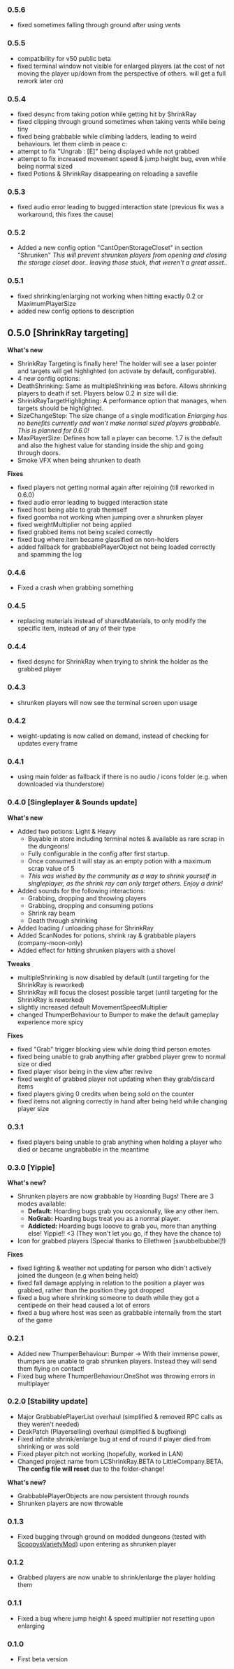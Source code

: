 ### 0.5.6 ###
+ fixed sometimes falling through ground after using vents

### 0.5.5 ###
+ compatibility for v50 public beta
+ fixed terminal window not visible for enlarged players (at the cost of not moving the player up/down from the perspective of others. will get a full rework later on)

### 0.5.4 ###
+ fixed desync from taking potion while getting hit by ShrinkRay
+ fixed clipping through ground sometimes when taking vents while being tiny
+ fixed being grabbable while climbing ladders, leading to weird behaviours. let them climb in peace c:
+ attempt to fix "Ungrab : [E]" being displayed while not grabbed
+ attempt to fix increased movement speed & jump height bug, even while being normal sized
+ fixed Potions & ShrinkRay disappearing on reloading a savefile

### 0.5.3 ###
+ fixed audio error leading to bugged interaction state (previous fix was a workaround, this fixes the cause)

### 0.5.2 ###
+ Added a new config option "CantOpenStorageCloset" in section "Shrunken"
*This will prevent shrunken players from opening and closing the storage closet door.. leaving those stuck, that weren't a great asset..*

### 0.5.1 ###
+ fixed shrinking/enlarging not working when hitting exactly 0.2 or MaximumPlayerSize
+ added new config options to description

## 0.5.0 [ShrinkRay targeting] ##
**What's new**
+ ShrinkRay Targeting is finally here! The holder will see a laser pointer and targets will get highlighted (on activate by default, configurable).
+ 4 new config options:
 + DeathShrinking: Same as multipleShrinking was before. Allows shrinking players to death if set. Players below 0.2 in size will die.
 + ShrinkRayTargetHighlighting: A performance option that manages, when targets should be highlighted.
 + SizeChangeStep: The size change of a single modification *Enlarging has no benefits currently and won't make normal sized players grabbable. This is planned for 0.6.0!*
 + MaxPlayerSize: Defines how tall a player can become. 1.7 is the default and also the highest value for standing inside the ship and going through doors.
+ Smoke VFX when being shrunken to death

**Fixes**
+ fixed players not getting normal again after rejoining (till reworked in 0.6.0)
+ fixed audio error leading to bugged interaction state
+ fixed host being able to grab themself
+ fixed goomba not working when jumping over a shrunken player
+ fixed weightMultiplier not being applied
+ fixed grabbed items not being scaled correctly
+ fixed bug where item became glassified on non-holders
+ added fallback for grabbablePlayerObject not being loaded correctly and spamming the log

### 0.4.6 ###
+ Fixed a crash when grabbing something

### 0.4.5 ###
+ replacing materials instead of sharedMaterials, to only modify the specific item, instead of any of their type

### 0.4.4 ###
+ fixed desync for ShrinkRay when trying to shrink the holder as the grabbed player

### 0.4.3 ###
+ shrunken players will now see the terminal screen upon usage

### 0.4.2 ###
+ weight-updating is now called on demand, instead of checking for updates every frame

### 0.4.1 ###
+ using main folder as fallback if there is no audio / icons folder (e.g. when downloaded via thunderstore)

### 0.4.0 [Singleplayer & Sounds update] ###
**What's new**
+ Added two potions: Light & Heavy
  + Buyable in store including terminal notes & available as rare scrap in the dungeons!
  + Fully configurable in the config after first startup.
  + Once consumed it will stay as an empty potion with a maximum scrap value of 5
  + *This was wished by the community as a way to shrink yourself in singleplayer, as the shrink ray can only target others. Enjoy a drink!*
+ Added sounds for the following interactions:
  + Grabbing, dropping and throwing players
  + Grabbing, dropping and consuming potions
  + Shrink ray beam
  + Death through shrinking
+ Added loading / unloading phase for ShrinkRay
+ Added ScanNodes for potions, shrink ray & grabbable players (company-moon-only)
+ Added effect for hitting shrunken players with a shovel

**Tweaks**
+ multipleShrinking is now disabled by default (until targeting for the ShrinkRay is reworked)
+ ShrinkRay will focus the closest possible target (until targeting for the ShrinkRay is reworked)
+ slightly increased default MovementSpeedMultiplier
+ changed ThumperBehaviour to Bumper to make the default gameplay experience more spicy

**Fixes**
+ fixed "Grab" trigger blocking view while doing third person emotes
+ fixed being unable to grab anything after grabbed player grew to normal size or died
+ fixed player visor being in the view after revive
+ fixed weight of grabbed player not updating when they grab/discard items
+ fixed players giving 0 credits when being sold on the counter
+ fixed items not aligning correctly in hand after being held while changing player size

### 0.3.1 ###
+ fixed players being unable to grab anything when holding a player who died or became ungrabbable in the meantime

### 0.3.0 [Yippie] ###
**What's new?**
+ Shrunken players are now grabbable by Hoarding Bugs! There are 3 modes available:
  + **Default:** Hoarding bugs grab you occasionally, like any other item.
  + **NoGrab:** Hoarding bugs treat you as a normal player.
  + **Addicted:** Hoarding bugs looove to grab you, more than anything else! Yippie!! <3 (They won't let you go, if they have the chance to)
+ Icon for grabbed players (Special thanks to Ellethwen [swubbelbubbel]!)

**Fixes**
+ fixed lighting & weather not updating for person who didn't actively joined the dungeon (e.g when being held)
+ fixed fall damage applying in relation to the position a player was grabbed, rather than the position they got dropped
+ fixed a bug where shrinking someone to death while they got a centipede on their head caused a lot of errors
+ fixed a bug where host was seen as grabbable internally from the start of the game

### 0.2.1 ###
+ Added new ThumperBehaviour: Bumper -> With their immense power, thumpers are unable to grab shrunken players. Instead they will send them flying on contact!
+ Fixed bug where ThumperBehaviour.OneShot was throwing errors in multiplayer

### 0.2.0 [Stability update] ###
+ Major GrabbablePlayerList overhaul (simplified & removed RPC calls as they weren't needed)
+ DeskPatch (Playerselling) overhaul (simplified & bugfixing)
+ Fixed infinite shrink/enlarge bug at end of round if player died from shrinking or was sold
+ Fixed player pitch not working (hopefully, worked in LAN)
+ Changed project name from LCShrinkRay.BETA to LittleCompany.BETA. **The config file will reset** due to the folder-change!

**What's new?**
+ GrabbablePlayerObjects are now persistent through rounds
+ Shrunken players are now throwable

### 0.1.3 ###
+ Fixed bugging through ground on modded dungeons (tested with [ScoopysVarietyMod](https://thunderstore.io/c/lethal-company/p/scoopy/Scoopys_Variety_Mod)) upon entering as shrunken player

### 0.1.2 ###
+ Grabbed players are now unable to shrink/enlarge the player holding them

### 0.1.1 ###
+ Fixed a bug where jump height & speed multiplier not resetting upon enlarging

### 0.1.0 ###
+ First beta version
